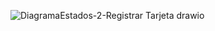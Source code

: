 ![DiagramaEstados-2-Registrar Tarjeta drawio](https://github.com/amezcua04s/FCA-Proyecto-OO-01/assets/125850397/81415775-742b-4248-a355-56528dd4c8d1)
